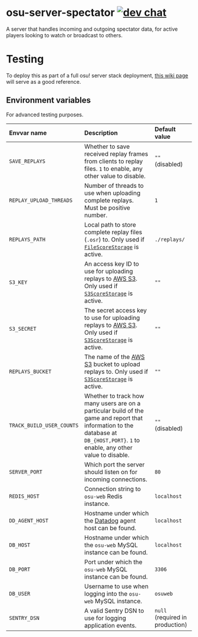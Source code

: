 # osu-server-spectator [![dev chat](https://discordapp.com/api/guilds/188630481301012481/widget.png?style=shield)](https://discord.gg/ppy)

A server that handles incoming and outgoing spectator data, for active players looking to watch or broadcast to others.

# Testing

To deploy this as part of a full osu! server stack deployment, [this wiki page](https://github.com/ppy/osu/wiki/Testing-web-server-full-stack-with-osu!) will serve as a good reference.

## Environment variables

For advanced testing purposes.

| Envvar name | Description | Default value |
| :- | :- | :- |
| `SAVE_REPLAYS` | Whether to save received replay frames from clients to replay files. `1` to enable, any other value to disable. | `""` (disabled) |
| `REPLAY_UPLOAD_THREADS` | Number of threads to use when uploading complete replays. Must be positive number. | `1` |
| `REPLAYS_PATH` | Local path to store complete replay files (`.osr`) to. Only used if [`FileScoreStorage`](https://github.com/ppy/osu-server-spectator/blob/master/osu.Server.Spectator/Storage/FileScoreStorage.cs) is active. | `./replays/` |
| `S3_KEY` | An access key ID to use for uploading replays to [AWS S3](https://aws.amazon.com/s3/). Only used if [`S3ScoreStorage`](https://github.com/ppy/osu-server-spectator/blob/master/osu.Server.Spectator/Storage/S3ScoreStorage.cs) is active. | `""` |
| `S3_SECRET` | The secret access key to use for uploading replays to [AWS S3](https://aws.amazon.com/s3/). Only used if [`S3ScoreStorage`](https://github.com/ppy/osu-server-spectator/blob/master/osu.Server.Spectator/Storage/S3ScoreStorage.cs) is active. | `""` |
| `REPLAYS_BUCKET` | The name of the [AWS S3](https://aws.amazon.com/s3/) bucket to upload replays to. Only used if [`S3ScoreStorage`](https://github.com/ppy/osu-server-spectator/blob/master/osu.Server.Spectator/Storage/S3ScoreStorage.cs) is active. | `""` |
| `TRACK_BUILD_USER_COUNTS` | Whether to track how many users are on a particular build of the game and report that information to the database at `DB_{HOST,PORT}`. `1` to enable, any other value to disable. | `""` (disabled) |
| `SERVER_PORT` | Which port the server should listen on for incoming connections. | `80` |
| `REDIS_HOST` | Connection string to `osu-web` Redis instance. | `localhost` |
| `DD_AGENT_HOST` | Hostname under which the [Datadog](https://www.datadoghq.com/) agent host can be found. | `localhost` |
| `DB_HOST` | Hostname under which the `osu-web` MySQL instance can be found. | `localhost` |
| `DB_PORT` | Port under which the `osu-web` MySQL instance can be found. | `3306` |
| `DB_USER` | Username to use when logging into the `osu-web` MySQL instance. | `osuweb` |
| `SENTRY_DSN` | A valid Sentry DSN to use for logging application events. | `null` (required in production) |
